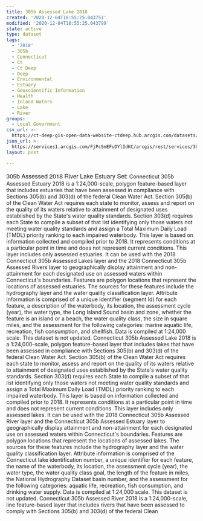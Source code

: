 ```yaml
---
title: 305b Assessed Lake 2018
created: '2020-12-04T18:55:25.043751'
modified: '2020-12-04T18:55:25.043799'
state: active
type: dataset
tags:
  - '2018'
  - 305b
  - Connecticut
  - Ct
  - Ct Deep
  - Deep
  - Environmental
  - Estuary
  - Geoscientific Information
  - Health
  - Inland Waters
  - Lake
  - River
groups:
  - Local Government
csv_url: >-
  https://ct-deep-gis-open-data-website-ctdeep.hub.arcgis.com/datasets/375c6966fdcb422e9ea7749e6ab8eeef_1.csv?outSR=%7B%22latestWkid%22%3A2234%2C%22wkid%22%3A102656%7D
json_url: >-
  https://services1.arcgis.com/FjPcSmEFuDYlIdKC/arcgis/rest/services/305b_Assessed_2018_River_Lake_Estuary_Set/FeatureServer/1
layout: post

---
```

<span style='font-family:&quot;Avenir Next W01&quot;, &quot;Avenir Next W00&quot;, &quot;Avenir Next&quot;, Avenir, &quot;Helvetica Neue&quot;, sans-serif; font-size:16px;'>305b Assessed 2018 River Lake Estuary Set: </span>Connecticut 305b Assessed Estuary 2018 is a 1:24,000-scale, polygon feature-based layer that includes estuaries that have been assessed in compliance with Sections 305(b) and 303(d) of the federal Clean Water Act. Section 305(b) of the Clean Water Act requires each state to monitor, assess and report on the quality of its waters relative to attainment of designated uses established by the State's water quality standards. Section 303(d) requires each State to compile a subset of that list identifying only those waters not meeting water quality standards and assign a Total Maximum Daily Load (TMDL) priority ranking to each impaired waterbody. This layer is based on information collected and compiled prior to 2018. It represents conditions at a particular point in time and does not represent current conditions. This layer includes only assessed estuaries. It can be used with the 2018 Connecticut 305b Assessed Lakes layer and the 2018 Connecticut 305b Assessed Rivers layer to geographically display attainment and non-attainment for each designated use on assessed waters within Connecticut's boundaries. Features are polygon locations that represent the locations of assessed estuaries. The sources for these features include the hydrography layer and the water quality classification layer. Attribute information is comprised of a unique identifier (segment Id) for each feature, a description of the waterbody, its location, the assessment cycle (year), the water type, the Long Island Sound basin and zone, whether the feature is an island or a beach, the water quality class, the size in square miles, and the assessment for the following categories: marine aquatic life, recreation, fish consumption, and shellfish. Data is compiled at 1:24,000 scale. This dataset is not updated. Connecticut 305b Assessed Lake 2018 is a 1:24,000-scale, polygon feature-based layer that includes lakes that have been assessed in compliance with Sections 305(b) and 303(d) of the federal Clean Water Act. Section 305(b) of the Clean Water Act requires each state to monitor, assess and report on the quality of its waters relative to attainment of designated uses established by the State's water quality standards. Section 303(d) requires each State to compile a subset of that list identifying only those waters not meeting water quality standards and assign a Total Maximum Daily Load (TMDL) priority ranking to each impaired waterbody. This layer is based on information collected and compiled prior to 2018. It represents conditions at a particular point in time and does not represent current conditions. This layer includes only assessed lakes. It can be used with the 2018 Connecticut 305b Assessed River layer and the Connecticut 305b Assessed Estuary layer to geographically display attainment and non-attainment for each designated use on assessed waters within Connecticut's boundaries. Features are polygon locations that represent the locations of assessed lakes. The sources for these features include the hydrography layer and the water quality classification layer. Attribute information is comprised of the Connecticut lake identification number, a unique identifier for each feature, the name of the waterbody, its location, the assessment cycle (year), the water type, the water quality class goal, the length of the feature in miles, the National Hydrography Dataset basin number, and the assessment for the following categories: aquatic life, recreation, fish consumption, and drinking water supply. Data is compiled at 1:24,000 scale. This dataset is not updated. Connecticut 305b Assessed River 2018 is a 1:24,000-scale, line feature-based layer that includes rivers that have been assessed to comply with Sections 305(b) and 303(d) of the federal Clean
